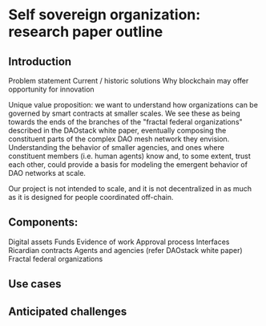 # Self sovereign organization: research paper outline

## Introduction

Problem statement
Current / historic solutions
Why blockchain may offer opportunity for innovation

Unique value proposition: we want to understand how organizations can be governed by smart contracts at smaller scales. We see these as being towards the ends of the branches of the "fractal federal organizations" described in the DAOstack white paper, eventually composing the constituent parts of the complex DAO mesh network they envision. Understanding the behavior of smaller agencies, and ones where constituent members (i.e. human agents) know and, to some extent, trust each other, could provide a basis for modeling the emergent behavior of DAO networks at scale.

Our project is not intended to scale, and it is not decentralized in as much as it is designed for people coordinated off-chain. 

## Components:

Digital assets
Funds
Evidence of work
Approval process
Interfaces
Ricardian contracts
Agents and agencies (refer DAOstack white paper)
Fractal federal organizations

## Use cases

## Anticipated challenges

